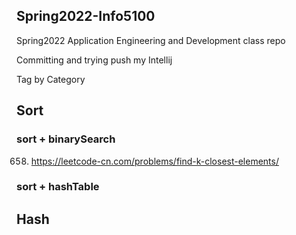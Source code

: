 ## Spring2022-Info5100
Spring2022 Application Engineering and Development class repo

Committing and trying push my Intellij

Tag by Category

## Sort 
### sort + binarySearch
658. https://leetcode-cn.com/problems/find-k-closest-elements/
### sort + hashTable


## Hash
### 